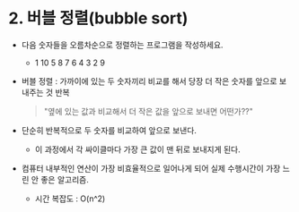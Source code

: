 # 2. 버블 정렬(bubble sort)
- 다음 숫자들을 오름차순으로 정렬하는 프로그램을 작성하세요.
	- 1 10 5 8 7 6 4 3 2 9

- 버블 정렬 : 가까이에 있는 두 숫자끼리 비교를 해서 당장 더 작은 숫자를 앞으로 보내주는 것 반복
	> "옆에 있는 값과 비교해서 더 작은 값을 앞으로 보내면 어떤가??"

- 단순히 반복적으로 두 숫자를 비교하여 앞으로 보낸다.
	- 이 과정에서 각 싸이클마다 가장 큰 값이 맨 뒤로 보내지게 된다.

- 컴퓨터 내부적인 연산이 가장 비효율적으로 일어나게 되어 실제 수행시간이 가장 느린 안 좋은 알고리즘.
	- 시간 복잡도 : O(n^2)

